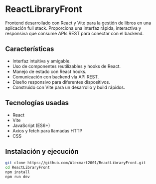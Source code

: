 # ReactLibraryFront

Frontend desarrollado con React y Vite para la gestión de libros en una aplicación full stack. Proporciona una interfaz rápida, interactiva y responsiva que consume APIs REST para conectar con el backend.

## Características

- Interfaz intuitiva y amigable.
- Uso de componentes reutilizables y hooks de React.
- Manejo de estado con React hooks.
- Comunicación con backend vía API REST.
- Diseño responsivo para diferentes dispositivos.
- Construido con Vite para un desarrollo y build rápidos.

## Tecnologías usadas

- React
- Vite
- JavaScript (ES6+)
- Axios y fetch para llamadas HTTP
- CSS 

## Instalación y ejecución

```bash
git clone https://github.com/Alexmart2001/ReactLibraryFront.git
cd ReactLibraryFront
npm install
npm run dev
